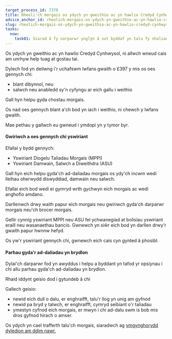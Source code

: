 ```yaml
---
target_process_id: 7370
title: Rheoli'ch morgais os ydych yn gweithio ac yn hawlio Credyd Cynhwysol
advice_anchor_id: rheolich-morgais-os-ydych-yn-gweithio-ac-yn-hawlio-credyd-cynhwysol
slug: rheolich-morgais-os-ydych-yn-gweithio-ac-yn-hawlio-credyd-cynhwysol-7370
tasks:
  now:
    task01: Siarad â fy narparwr ynglŷn â sut byddaf yn talu fy nhaliadau morgais tan fy nhaliad Credyd Cynhwysol cyntaf
---
```

Os ydych yn gweithio ac yn hawlio Credyd Cynhwysol, ni allwch wneud cais am unrhyw help tuag at gostau tai.

Dylech fod yn deilwng i'r uchafswm lwfans gwaith o £397 y mis os oes gennych chi:
* blant dibynnol, neu
* salwch neu anabledd sy'n cyfyngu ar eich gallu i weithio

Gall hyn helpu gyda chostau morgais.

Os nad oes gennych blant a'ch bod yn iach i weithio, ni chewch y lwfans gwaith.

Mae pethau y gallwch eu gwneud i ymdopi yn y tymor byr.

#### Gwiriwch a oes gennych chi yswiriant
Efallai y bydd gennych:
* Yswiriant Diogelu Taliadau Morgais (MPPI)
* Yswiriant Damwain, Salwch a Diweithdra (ASU)

Gall hyn eich helpu gyda'ch ad-daliadau morgais os ydy'ch incwm wedi lleihau oherwydd diswyddiad, damwain neu salwch.

Efallai eich bod wedi ei gymryd wrth gychwyn eich morgais ac wedi anghofio amdano.

Darllenwch drwy waith papur eich morgais neu gwiriwch gyda'ch darparwr morgais neu'ch brocer morgais.

Gellir cynnig yswiriant MPPI neu ASU fel ychwanegiad at bolisïau yswiriant eraill neu wasanaethau bancio. Gwnewch yn siŵr eich bod yn darllen drwy'r gwaith papur hwnnw hefyd.

Os yw'r yswiriant gennych chi, gwnewch eich cais cyn gynted â phosibl.

#### Parhau gyda'r ad-daliadau yn brydlon
Dylai'ch darparwr fod yn awyddus i helpu a byddant yn tafod yr opsiynau i chi allu parhau gyda'ch ad-daliadau yn brydlon.

Rhaid iddynt geisio dod i gytundeb â chi

Gallech geisio:
* newid eich dull o dalu, er enghraifft, talu'r llog yn unig am gyfnod
* newid pa bryd y talwch, er enghraifft, cymryd seibiant o'r taliadau
* ymestyn cyfnod eich morgais, er mwyn i chi ad-dalu swm is bob mis dros gyfnod hirach o amser.

Os ydych yn cael trafferth talu'ch morgais, siaradwch ag [ymgynghorydd dyledion am ddim nawr.](/cy/tools/canfyddwr-cyngor-ar-ddyledion)
